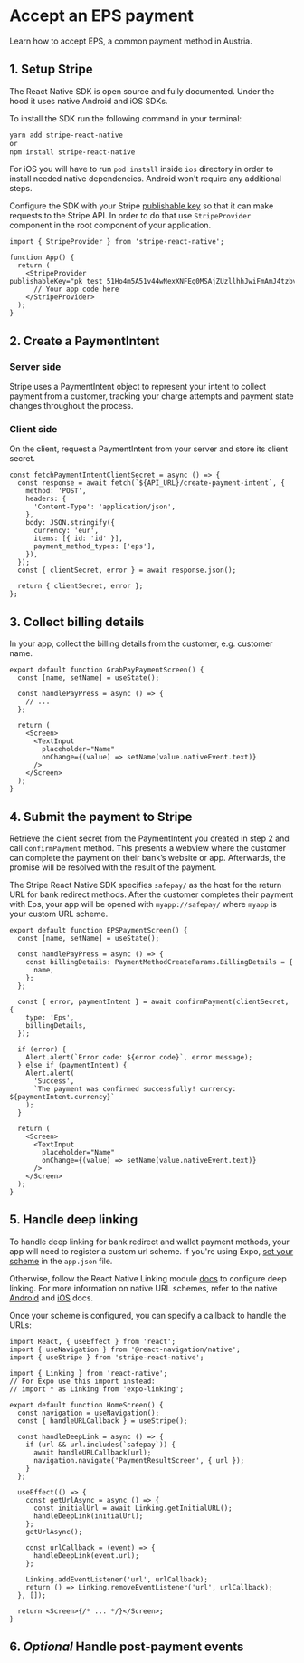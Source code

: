 # Accept an EPS payment

Learn how to accept EPS, a common payment method in Austria.

## 1. Setup Stripe

The React Native SDK is open source and fully documented. Under the hood it uses native Android and iOS SDKs.

To install the SDK run the following command in your terminal:

```sh
yarn add stripe-react-native
or
npm install stripe-react-native
```

For iOS you will have to run `pod install` inside `ios` directory in order to install needed native dependencies. Android won't require any additional steps.

Configure the SDK with your Stripe [publishable key](https://dashboard.stripe.com/account/apikeys) so that it can make requests to the Stripe API. In order to do that use `StripeProvider` component in the root component of your application.

```tsx
import { StripeProvider } from 'stripe-react-native';

function App() {
  return (
    <StripeProvider publishableKey="pk_test_51Ho4m5A51v44wNexXNFEg0MSAjZUzllhhJwiFmAmJ4tzbvsvuEgcMCaPEkgK7RpXO1YI5okHP08IUfJ6YS7ulqzk00O2I0D1rT">
      // Your app code here
    </StripeProvider>
  );
}
```

## 2. Create a PaymentIntent

### Server side

Stripe uses a PaymentIntent object to represent your intent to collect payment from a customer, tracking your charge attempts and payment state changes throughout the process.

### Client side

On the client, request a PaymentIntent from your server and store its client secret.

```tsx
const fetchPaymentIntentClientSecret = async () => {
  const response = await fetch(`${API_URL}/create-payment-intent`, {
    method: 'POST',
    headers: {
      'Content-Type': 'application/json',
    },
    body: JSON.stringify({
      currency: 'eur',
      items: [{ id: 'id' }],
      payment_method_types: ['eps'],
    }),
  });
  const { clientSecret, error } = await response.json();

  return { clientSecret, error };
};
```

## 3. Collect billing details

In your app, collect the billing details from the customer, e.g. customer name.

```tsx
export default function GrabPayPaymentScreen() {
  const [name, setName] = useState();

  const handlePayPress = async () => {
    // ...
  };

  return (
    <Screen>
      <TextInput
        placeholder="Name"
        onChange={(value) => setName(value.nativeEvent.text)}
      />
    </Screen>
  );
}
```

## 4. Submit the payment to Stripe

Retrieve the client secret from the PaymentIntent you created in step 2 and call `confirmPayment` method. This presents a webview where the customer can complete the payment on their bank’s website or app. Afterwards, the promise will be resolved with the result of the payment.

The Stripe React Native SDK specifies `safepay/` as the host for the return URL for bank redirect methods. After the customer completes their payment with Eps, your app will be opened with `myapp://safepay/` where `myapp` is your custom URL scheme.

```tsx
export default function EPSPaymentScreen() {
  const [name, setName] = useState();

  const handlePayPress = async () => {
    const billingDetails: PaymentMethodCreateParams.BillingDetails = {
      name,
    };
  };

  const { error, paymentIntent } = await confirmPayment(clientSecret, {
    type: 'Eps',
    billingDetails,
  });

  if (error) {
    Alert.alert(`Error code: ${error.code}`, error.message);
  } else if (paymentIntent) {
    Alert.alert(
      'Success',
      `The payment was confirmed successfully! currency: ${paymentIntent.currency}`
    );
  }

  return (
    <Screen>
      <TextInput
        placeholder="Name"
        onChange={(value) => setName(value.nativeEvent.text)}
      />
    </Screen>
  );
}
```

## 5. Handle deep linking

To handle deep linking for bank redirect and wallet payment methods, your app will need to register a custom url scheme. If you're using Expo, [set your scheme](https://docs.expo.io/guides/linking/#in-a-standalone-app) in the `app.json` file.

Otherwise, follow the React Native Linking module [docs](https://reactnative.dev/docs/linking) to configure deep linking. For more information on native URL schemes, refer to the native [Android](https://developer.android.com/training/app-links/deep-linking) and [iOS](https://developer.apple.com/documentation/xcode/allowing_apps_and_websites_to_link_to_your_content/defining_a_custom_url_scheme_for_your_app) docs.

Once your scheme is configured, you can specify a callback to handle the URLs:

```tsx
import React, { useEffect } from 'react';
import { useNavigation } from '@react-navigation/native';
import { useStripe } from 'stripe-react-native';

import { Linking } from 'react-native';
// For Expo use this import instead:
// import * as Linking from 'expo-linking';

export default function HomeScreen() {
  const navigation = useNavigation();
  const { handleURLCallback } = useStripe();

  const handleDeepLink = async () => {
    if (url && url.includes(`safepay`)) {
      await handleURLCallback(url);
      navigation.navigate('PaymentResultScreen', { url });
    }
  };

  useEffect(() => {
    const getUrlAsync = async () => {
      const initialUrl = await Linking.getInitialURL();
      handleDeepLink(initialUrl);
    };
    getUrlAsync();

    const urlCallback = (event) => {
      handleDeepLink(event.url);
    };

    Linking.addEventListener('url', urlCallback);
    return () => Linking.removeEventListener('url', urlCallback);
  }, []);

  return <Screen>{/* ... */}</Screen>;
}
```

## 6. _Optional_ Handle post-payment events

